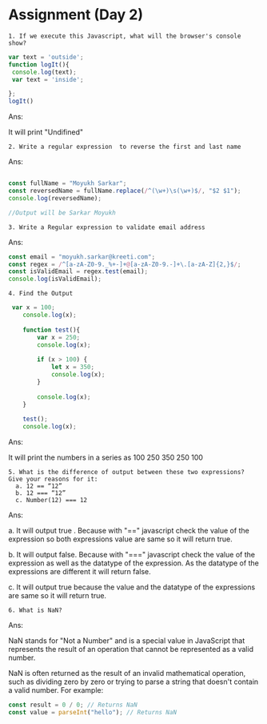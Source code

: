 # Assignment (Day 2)
```
1. If we execute this Javascript, what will the browser's console show?
```
``` javascript
var text = 'outside';
function logIt(){
 console.log(text);
 var text = 'inside';

};
logIt()

```

Ans:

<!-- ![Alt text](./pic.png) -->

It will print "Undifined"

```
2. Write a regular expression  to reverse the first and last name

```

Ans: 

```javascript

const fullName = "Moyukh Sarkar";
const reversedName = fullName.replace(/^(\w+)\s(\w+)$/, "$2 $1");
console.log(reversedName);

//Output will be Sarkar Moyukh

```

```
3. Write a Regular expression to validate email address
```

Ans:

```javascript
const email = "moyukh.sarkar@kreeti.com";
const regex = /^[a-zA-Z0-9._%+-]+@[a-zA-Z0-9.-]+\.[a-zA-Z]{2,}$/;
const isValidEmail = regex.test(email);
console.log(isValidEmail);
```

```
4. Find the Output
```
```javascript
 var x = 100;
    console.log(x);
     
    function test(){
        var x = 250;
        console.log(x);
     
        if (x > 100) {
            let x = 350;
            console.log(x);
        }
     
        console.log(x);
    }
     
    test();
    console.log(x);
```

Ans:

It will print the numbers in a series as 100 250 350 250 100

```
5. What is the difference of output between these two expressions? Give your reasons for it:
  a. 12 == “12”
  b. 12 === “12”
  c. Number(12) === 12

```

Ans: 

a. It will output true . Because with "==" javascript check the value of the expression so both expressions value are same so it will return true.

b. It will output false. Because with "===" javascript check the value of the expression as well as the datatype of the expression. As the datatype of the expressions are different it will return false.

c. It will output true because the value and the datatype of the expressions are same so it will return true.

```
6. What is NaN?
```

Ans:

NaN stands for "Not a Number" and is a special value in JavaScript that represents the result of an operation that cannot be represented as a valid number.

NaN is often returned as the result of an invalid mathematical operation, such as dividing zero by zero or trying to parse a string that doesn't contain a valid number. For example:

```javascript
const result = 0 / 0; // Returns NaN
const value = parseInt("hello"); // Returns NaN
```

